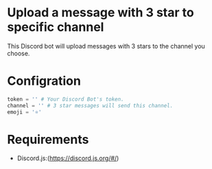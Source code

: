 # Upload a message with 3 star to specific channel
This Discord bot will upload messages with 3 stars to the channel you choose.

# Configration

```py
token = '' # Your Discord Bot's token.
channel = '' # 3 star messages will send this channel.
emoji = '⭐'
```

# Requirements

- Discord.js:(https://discord.js.org/#/)
